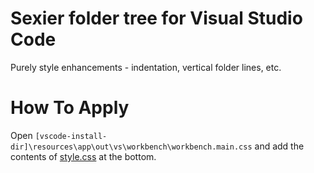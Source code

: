 # Sexier folder tree for Visual Studio Code
Purely style enhancements - indentation, vertical folder lines, etc.

# How To Apply
Open `[vscode-install-dir]\resources\app\out\vs\workbench\workbench.main.css` and add the contents of [style.css](style.css) at the bottom.
